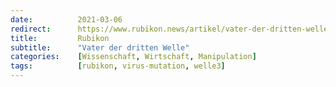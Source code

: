 ```yaml
---
date:          2021-03-06
redirect:      https://www.rubikon.news/artikel/vater-der-dritten-welle
title:         Rubikon
subtitle:      "Vater der dritten Welle"
categories:    [Wissenschaft, Wirtschaft, Manipulation]
tags:          [rubikon, virus-mutation, welle3]
---
```

